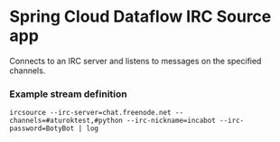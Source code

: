 # Spring Cloud Dataflow IRC Source app

Connects to an IRC server and listens to messages on the specified channels.

### Example stream definition

`ircsource --irc-server=chat.freenode.net --channels=#aturoktest,#python --irc-nickname=incabot --irc-password=BotyBot | log`